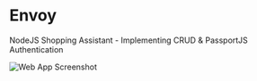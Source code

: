 # Envoy
NodeJS Shopping Assistant - Implementing CRUD &amp; PassportJS Authentication

![Web App Screenshot](https://i.imgur.com/qSDMLUO.png)

